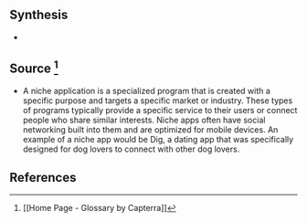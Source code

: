 ## Synthesis
- 
## Source [^1]
- A niche application is a specialized program that is created with a specific purpose and targets a specific market or industry. These types of programs typically provide a specific service to their users or connect people who share similar interests. Niche apps often have social networking built into them and are optimized for mobile devices. An example of a niche app would be Dig, a dating app that was specifically designed for dog lovers to connect with other dog lovers.
## References

[^1]: [[Home Page - Glossary by Capterra]]